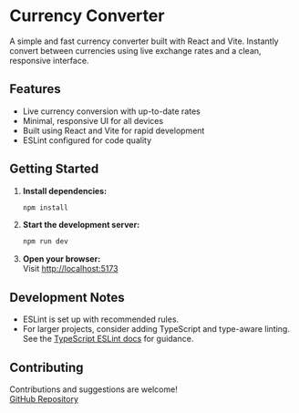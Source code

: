 # Currency Converter

A simple and fast currency converter built with React and Vite. Instantly convert between currencies using live exchange rates and a clean, responsive interface.

## Features

- Live currency conversion with up-to-date rates
- Minimal, responsive UI for all devices
- Built using React and Vite for rapid development
- ESLint configured for code quality

## Getting Started

1. **Install dependencies:**  
    ```bash
    npm install
    ```
2. **Start the development server:**  
    ```bash
    npm run dev
    ```
3. **Open your browser:**  
    Visit [http://localhost:5173](http://localhost:5173)

## Development Notes

- ESLint is set up with recommended rules.
- For larger projects, consider adding TypeScript and type-aware linting. See the [TypeScript ESLint docs](https://typescript-eslint.io) for guidance.

## Contributing

Contributions and suggestions are welcome!  
[GitHub Repository](https://github.com/priyanshusingh017/Currency-Convertor-React-)
